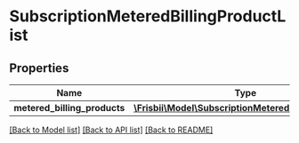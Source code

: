 # SubscriptionMeteredBillingProductList

## Properties
Name | Type | Description | Notes
------------ | ------------- | ------------- | -------------
**metered_billing_products** | [**\Frisbii\Model\SubscriptionMeteredBillingProduct[]**](SubscriptionMeteredBillingProduct.md) |  | [optional] 

[[Back to Model list]](../../README.md#documentation-for-models) [[Back to API list]](../../README.md#documentation-for-api-endpoints) [[Back to README]](../../README.md)

